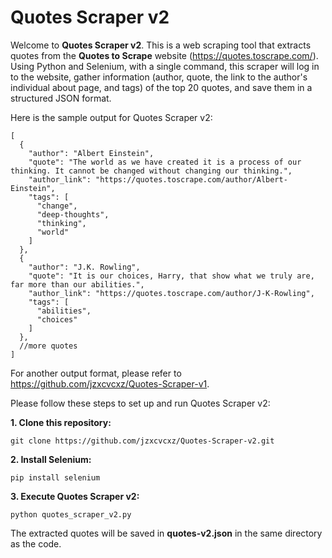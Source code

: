 # Quotes Scraper v2
Welcome to **Quotes Scraper v2**. This is a web scraping tool that extracts quotes from the **Quotes to Scrape** website (https://quotes.toscrape.com/). Using Python and Selenium, with a single command, this scraper will log in to the website, gather information (author, quote, the link to the author's individual about page, and tags) of the top 20 quotes, and save them in a structured JSON format.

Here is the sample output for Quotes Scraper v2:
```
[
  {
    "author": "Albert Einstein",
    "quote": "The world as we have created it is a process of our thinking. It cannot be changed without changing our thinking.",
    "author_link": "https://quotes.toscrape.com/author/Albert-Einstein",
    "tags": [
      "change",
      "deep-thoughts",
      "thinking",
      "world"
    ]
  },
  {
    "author": "J.K. Rowling",
    "quote": "It is our choices, Harry, that show what we truly are, far more than our abilities.",
    "author_link": "https://quotes.toscrape.com/author/J-K-Rowling",
    "tags": [
      "abilities",
      "choices"
    ]
  },
  //more quotes
]

```
For another output format, please refer to https://github.com/jzxcvcxz/Quotes-Scraper-v1.

Please follow these steps to set up and run Quotes Scraper v2:

**1. Clone this repository:**
```
git clone https://github.com/jzxcvcxz/Quotes-Scraper-v2.git
```


**2. Install Selenium:**
```
pip install selenium
```

**3. Execute Quotes Scraper v2:**
```
python quotes_scraper_v2.py
```
The extracted quotes will be saved in **quotes-v2.json** in the same directory as the code.
